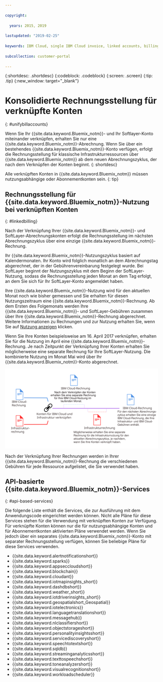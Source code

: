 ```yaml
---

copyright:

  years: 2015, 2019

lastupdated: "2019-02-25"

keywords: IBM Cloud, single IBM Cloud invoice, linked accounts, billing linked accounts 

subcollection: customer-portal

---
```


{:shortdesc: .shortdesc}
{:codeblock: .codeblock}
{:screen: .screen}
{:tip: .tip}
{:new_window: target="_blank"}


# Konsolidierte Rechnungsstellung für verknüpfte Konten
{: #unifybillaccounts}

Wenn Sie Ihr {{site.data.keyword.Bluemix_notm}}- und Ihr Softlayer-Konto miteinander verknüpfen, erhalten Sie nur eine {{site.data.keyword.Bluemix_notm}}-Abrechnung. Wenn Sie über ein bestehendes {{site.data.keyword.Bluemix_notm}}-Konto verfügen, erfolgt die Rechnungsstellung für klassische Infrastrukturressourcen über {{site.data.keyword.Bluemix_notm}} ab dem neuen Abrechnungszyklus, der nach dem Verknüpfen der Konten beginnt.
{: shortdesc}

Alle verknüpften Konten in {{site.data.keyword.Bluemix_notm}} müssen nutzungsabhängige oder Abonnementkonten sein.
{: tip}


## Rechnungsstellung für {{site.data.keyword.Bluemix_notm}}-Nutzung bei verknüpften Konten
{: #linkedbilling}

Nach der Verknüpfung Ihrer {{site.data.keyword.Bluemix_notm}}- und SoftLayer-Abrechnungskonten erfolgt die Rechnungsstellung im nächsten Abrechnungszyklus über eine einzige {{site.data.keyword.Bluemix_notm}}-Rechnung.

Ihr {{site.data.keyword.Bluemix_notm}}-Nutzungszyklus basiert auf Kalendermonaten. Ihr Konto wird folglich monatlich an dem Abrechnungstag abgerechnet, der in der Gebührenvereinbarung festgelegt wurde. Bei SoftLayer beginnt der Nutzungszyklus mit dem Beginn der SoftLayer-Nutzung, sodass die Rechnungsstellung jeden Monat an dem Tag erfolgt, an dem Sie sich für Ihr SoftLayer-Konto angemeldet haben.

Ihre {{site.data.keyword.Bluemix_notm}}-Nutzung wird für den aktuellen Monat noch wie bisher gemessen und Sie erhalten für diesen Nutzungszeitraum eine {{site.data.keyword.Bluemix_notm}}-Rechnung. Ab dem Ersten des Folgemonats werden Ihre {{site.data.keyword.Bluemix_notm}}- und SoftLayer-Gebühren zusammen über Ihre {{site.data.keyword.Bluemix_notm}}-Rechnung abgerechnet. Weitere Informationen zu Rechnungen und zur Nutzung erhalten Sie, wenn Sie auf [Nutzung anzeigen](/docs/billing-usage?topic=billing-usage-viewingusage#viewingusage) klicken.

Wenn Sie Ihre Konten beispielsweise am 16. April 2017 verknüpfen, erhalten Sie für die Nutzung im April eine {{site.data.keyword.Bluemix_notm}}-Rechnung. Je nach Zeitpunkt der Verknüpfung Ihrer Konten erhalten Sie möglicherweise eine separate Rechnung für Ihre SoftLayer-Nutzung. Die kombinierte Nutzung im Monat Mai wird über Ihr {{site.data.keyword.Bluemix_notm}}-Konto abgerechnet.

![Verknüpfung von IBM Cloud- und SoftLayer-Konten - Zusammenfassung](images/IBMCloudSoftLayerBill.svg)

Nach der Verknüpfung Ihrer Rechnungen werden in Ihrer {{site.data.keyword.Bluemix_notm}}-Rechnung die verschiedenen Gebühren für jede Ressource aufgelistet, die Sie verwendet haben.

## API-basierte {{site.data.keyword.Bluemix_notm}}-Services
{: #api-based-services}

Die folgende Liste enthält die Services, die zur Ausführung mit dem Anwendungscode eingerichtet werden können. Nicht alle Pläne für diese Services stehen für die Verwendung mit verknüpften Konten zur Verfügung. Für verknüpfte Konten können nur die für nutzungsabhängige Konten und für Abonnementkonten aktivierten Pläne verwendet werden. Wenn Sie jedoch über ein separates {{site.data.keyword.Bluemix_notm}}-Konto mit separater Rechnungsstellung verfügen, können Sie beliebige Pläne für diese Services verwenden.

* {{site.data.keyword.alertnotificationshort}}
* {{site.data.keyword.sparks}}
* {{site.data.keyword.appseccloudshort}}
* {{site.data.keyword.blockchain}}
* {{site.data.keyword.cloudant}}
* {{site.data.keyword.iotmapinsights_short}}
* {{site.data.keyword.dashdbshort}}
* {{site.data.keyword.weather_short}}
* {{site.data.keyword.iotdriverinsights_short}}
* {{site.data.keyword.geospatialshort_Geospatial}}
* {{site.data.keyword.iotelectronics}}
* {{site.data.keyword.languagetranslationshort}}
* {{site.data.keyword.messagehub}}
* {{site.data.keyword.nlclassifiershort}}
* {{site.data.keyword.objectstorageshort}}
* {{site.data.keyword.personalityinsightsshort}}
* {{site.data.keyword.servicediscoveryshort}}
* {{site.data.keyword.speechtotextshort}}
* {{site.data.keyword.sqldb}}
* {{site.data.keyword.streaminganalyticsshort}}
* {{site.data.keyword.texttospeechshort}}
* {{site.data.keyword.toneanalyzershort}}
* {{site.data.keyword.visualrecognitionshort}}
* {{site.data.keyword.workloadscheduler}}
